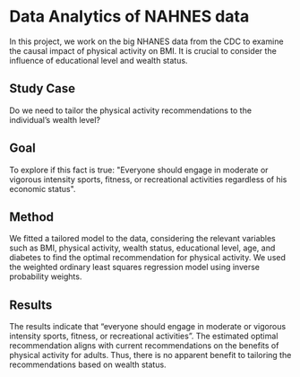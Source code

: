 
# Data Analytics of NAHNES data

In this project, we work on the big NHANES data from the CDC to examine the causal impact of physical activity on BMI. It is crucial to consider the influence of educational level and wealth status.

>>>>>>> 

## Study Case

Do we need to tailor the physical activity recommendations to the individual’s wealth level?

##  Goal

To explore if this fact is true: "Everyone should engage in moderate or vigorous intensity sports, fitness, or recreational activities regardless of his economic status".

##  Method

We fitted a tailored model to the data, considering the relevant variables such as BMI, physical activity, wealth status, educational level, age, and diabetes to find the optimal recommendation for physical activity. We used the weighted ordinary least squares regression model using inverse probability weights.

## Results

The results indicate that “everyone should engage in moderate or vigorous intensity sports, fitness, or recreational activities”. The estimated optimal recommendation aligns with current recommendations on the benefits of physical activity for adults. Thus, there is no apparent benefit to tailoring the recommendations based on wealth status.

